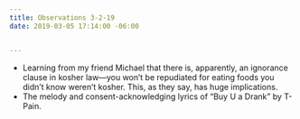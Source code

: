 ```yaml
---
title: Observations 3-2-19
date: 2019-03-05 17:14:00 -06:00


---
```


- Learning from my friend Michael that there is, apparently, an ignorance clause in kosher law—you won’t be repudiated for eating foods you didn’t know weren’t kosher. This, as they say, has huge implications.
- The melody and consent-acknowledging lyrics of “Buy U a Drank” by T-Pain.